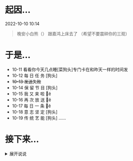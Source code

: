 # 起因…

2022-10-10 10:14
> 晚安小白熊（）
> 跟嘉鸿上床去了
> （希望不要震碎你的三观）

# 于是…

- 10-11 看看你今天几点睡[菜狗头]专门卡在和昨天一样的时间发
- 10-12 每 日 任 务 [狗头]
- ~~10-13 发送失败~~
- 10-14 保 留 节 目 [狗头]
- 10-15 我 又 来 啦 ĕ
- 10-16 再 次 放 送 ĕ
- 10-17 每 日 一 条 ĕ
- 10-18 意 志 坚 定 [狗头]
- 10-19 传 统 艺 能 [狗头]
……


# 接下来…

<details><summary>展开说说</summary>
<p>
**剧透警告！**

“一下子看完很影响体验的！别这样嘛…”——白熊

<details><summary>还要看么？你确定要这么做？</summary>
<p>
想多了我怎么可能让你一次性看完[doge]

但是看来你已经走到这一步了…

那么，我，■■■，借白熊之口告诉你，这里是真的有一部分内容的，想看的话…

提示：PCEtLWluZm8tLT4=

（看你认不认识了hhh，别去找嘉鸿子求助啊（？））

最后：

<p align="center">“前面的区域，以后再来探索吧！”</p>

<!--
https://sharechain.qq.com/0b153b40a34c3582bb5e8adfb535bf3c
-->
</p>
</details>

</p>
</details>
